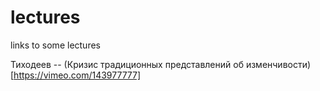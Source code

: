# lectures
links to some lectures

Тиходеев -- (Кризис традиционных представлений об изменчивости)[https://vimeo.com/143977777]

